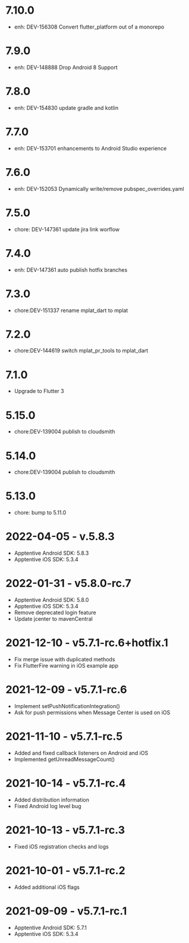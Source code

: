 # 7.10.0

- enh: DEV-156308 Convert flutter_platform out of a monorepo

# 7.9.0

- enh: DEV-148888 Drop Android 8 Support

# 7.8.0

- enh: DEV-154830 update gradle and kotlin

# 7.7.0

- enh: DEV-153701 enhancements to Android Studio experience

# 7.6.0

- enh: DEV-152053 Dynamically write/remove pubspec_overrides.yaml

# 7.5.0

- chore: DEV-147361 update jira link worflow

# 7.4.0

- enh: DEV-147361 auto publish hotfix branches

# 7.3.0

- chore:DEV-151337 rename mplat_dart to mplat

# 7.2.0

- chore:DEV-144619 switch mplat_pr_tools to mplat_dart

# 7.1.0

- Upgrade to Flutter 3

# 5.15.0

- chore:DEV-139004 publish to cloudsmith

# 5.14.0

- chore:DEV-139004 publish to cloudsmith

# 5.13.0

- chore: bump to 5.11.0

# 2022-04-05 - v.5.8.3
- Apptentive Android SDK: 5.8.3
- Apptentive iOS SDK: 5.3.4

# 2022-01-31 - v5.8.0-rc.7
- Apptentive Android SDK: 5.8.0
- Apptentive iOS SDK: 5.3.4
- Remove deprecated login feature
- Update jcenter to mavenCentral

# 2021-12-10 - v5.7.1-rc.6+hotfix.1
- Fix merge issue with duplicated methods
- Fix FlutterFire warning in iOS example app

# 2021-12-09 - v5.7.1-rc.6
- Implement setPushNotificationIntegration()
- Ask for push permissions when Message Center is used on iOS

# 2021-11-10 - v5.7.1-rc.5
- Added and fixed callback listeners on Android and iOS
- Implemented getUnreadMessageCount()

# 2021-10-14 - v5.7.1-rc.4
- Added distribution information
- Fixed Android log level bug

# 2021-10-13 - v5.7.1-rc.3
- Fixed iOS registration checks and logs

# 2021-10-01 - v5.7.1-rc.2
- Added additional iOS flags

# 2021-09-09 - v5.7.1-rc.1
- Apptentive Android SDK: 5.7.1
- Apptentive iOS SDK: 5.3.4
